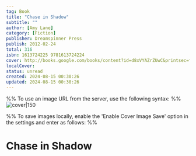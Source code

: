 ```yaml
---
tag: Book
title: "Chase in Shadow"
subtitle: ""
author: [Amy Lane]
category: [Fiction]
publisher: Dreamspinner Press
publish: 2012-02-24
total: 316
isbn: 1613724225 9781613724224
cover: http://books.google.com/books/content?id=d8xVYAZrZUwC&printsec=frontcover&img=1&zoom=1&edge=curl&source=gbs_api
localCover: 
status: unread
created: 2024-08-15 00:30:26
updated: 2024-08-15 00:30:26
---
```


%% To use an image URL from the server, use the following syntax: %%
![cover|150](http://books.google.com/books/content?id=d8xVYAZrZUwC&printsec=frontcover&img=1&zoom=1&edge=curl&source=gbs_api)

%% To save images locally, enable the 'Enable Cover Image Save' option in the settings and enter as follows: %%


# Chase in Shadow